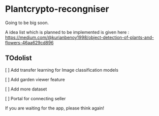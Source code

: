 # Plantcrypto-recongniser

Going to be big soon. 

A idea list which is planned to be implemented is given here : https://medium.com/@kurianbenoy1998/object-detection-of-plants-and-flowers-46aa629cd896

## TOdolist

[ ] Add transfer learning for Image classification models

[ ] Add garden viewer feature

[ ] Add more dataset 

[ ] Portal for connecting seller

If you are waiting for the app, please think again!

